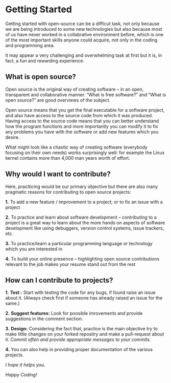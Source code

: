 # Getting Started

Getting started with open-source can be a difficut task, not only because we are being introduced to some new technologies but also because most of us have never worked in a collabrative environment before, which is one of the most important skills anyone could acquire, not only in the coding and programming area.

It may appear a very challenging and overwhelming task at first but it is, in fact, a fun and rewarding experience.

## What is open source?

Open source is the original way of creating software – in an open, transparent and collaborative manner. “What is free software?” and “What is open source?” are good overviews of the subject.

Open source means that you get the final executable for a software project, and also have access to the source code from which it was produced. Having access to the source code means that you can better understand how the program functions and more importantly you can modify it to fix any problems you have with the software or add new features which you desire.

What might look like a chaotic way of creating software (everybody focusing on their own needs) works surprisingly well: for example the Linux kernel contains more than 4,000 man years worth of effort.

## Why would I want to contribute?

Here, praciticing would be our primary objective but there are also many pragmatic reasons for contributing to open source projects:

   **1.** To add a new feature / improvement to a project; or to fix an issue with a project

   **2.** To practice and learn about software development – contributing to a project is a great way to learn about the more hands on aspects of software development like using debuggers, version control systems, issue trackers, etc.

   **3.** To practice/learn a particular programming language or technology which you are interested in

   **4.** To build your online presence – highlighting open source contributions relevant to the job makes your resume stand out from the rest

## How can I contribute to projects?

**1.** **Test :**  Start with testing the code for any bugs, if found raise an issue about it. (Always check first if someone has already raised an issue for the same.)

**2.** **Suggest features:** Look for poosible imrovements and provide suggestions in the comment section. 

**3.** **Design:** Considering the fact that, practice is the main objective try to make little changes on your forked repositry and make a pull-request about it. *Commit often and provide appropriate messages to your commits.*

**4.** You can also help in providing proper documentation of the various projects.


*I hope it helps you.*


*Happy Coding!*
